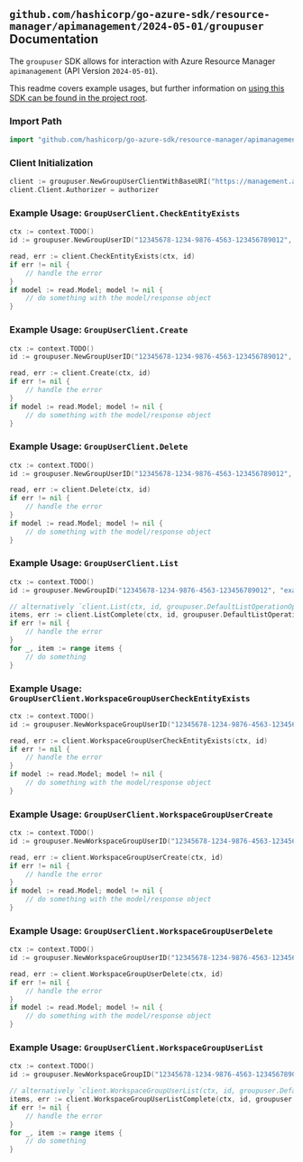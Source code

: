 
## `github.com/hashicorp/go-azure-sdk/resource-manager/apimanagement/2024-05-01/groupuser` Documentation

The `groupuser` SDK allows for interaction with Azure Resource Manager `apimanagement` (API Version `2024-05-01`).

This readme covers example usages, but further information on [using this SDK can be found in the project root](https://github.com/hashicorp/go-azure-sdk/tree/main/docs).

### Import Path

```go
import "github.com/hashicorp/go-azure-sdk/resource-manager/apimanagement/2024-05-01/groupuser"
```


### Client Initialization

```go
client := groupuser.NewGroupUserClientWithBaseURI("https://management.azure.com")
client.Client.Authorizer = authorizer
```


### Example Usage: `GroupUserClient.CheckEntityExists`

```go
ctx := context.TODO()
id := groupuser.NewGroupUserID("12345678-1234-9876-4563-123456789012", "example-resource-group", "serviceName", "groupId", "userId")

read, err := client.CheckEntityExists(ctx, id)
if err != nil {
	// handle the error
}
if model := read.Model; model != nil {
	// do something with the model/response object
}
```


### Example Usage: `GroupUserClient.Create`

```go
ctx := context.TODO()
id := groupuser.NewGroupUserID("12345678-1234-9876-4563-123456789012", "example-resource-group", "serviceName", "groupId", "userId")

read, err := client.Create(ctx, id)
if err != nil {
	// handle the error
}
if model := read.Model; model != nil {
	// do something with the model/response object
}
```


### Example Usage: `GroupUserClient.Delete`

```go
ctx := context.TODO()
id := groupuser.NewGroupUserID("12345678-1234-9876-4563-123456789012", "example-resource-group", "serviceName", "groupId", "userId")

read, err := client.Delete(ctx, id)
if err != nil {
	// handle the error
}
if model := read.Model; model != nil {
	// do something with the model/response object
}
```


### Example Usage: `GroupUserClient.List`

```go
ctx := context.TODO()
id := groupuser.NewGroupID("12345678-1234-9876-4563-123456789012", "example-resource-group", "serviceName", "groupId")

// alternatively `client.List(ctx, id, groupuser.DefaultListOperationOptions())` can be used to do batched pagination
items, err := client.ListComplete(ctx, id, groupuser.DefaultListOperationOptions())
if err != nil {
	// handle the error
}
for _, item := range items {
	// do something
}
```


### Example Usage: `GroupUserClient.WorkspaceGroupUserCheckEntityExists`

```go
ctx := context.TODO()
id := groupuser.NewWorkspaceGroupUserID("12345678-1234-9876-4563-123456789012", "example-resource-group", "serviceName", "workspaceId", "groupId", "userId")

read, err := client.WorkspaceGroupUserCheckEntityExists(ctx, id)
if err != nil {
	// handle the error
}
if model := read.Model; model != nil {
	// do something with the model/response object
}
```


### Example Usage: `GroupUserClient.WorkspaceGroupUserCreate`

```go
ctx := context.TODO()
id := groupuser.NewWorkspaceGroupUserID("12345678-1234-9876-4563-123456789012", "example-resource-group", "serviceName", "workspaceId", "groupId", "userId")

read, err := client.WorkspaceGroupUserCreate(ctx, id)
if err != nil {
	// handle the error
}
if model := read.Model; model != nil {
	// do something with the model/response object
}
```


### Example Usage: `GroupUserClient.WorkspaceGroupUserDelete`

```go
ctx := context.TODO()
id := groupuser.NewWorkspaceGroupUserID("12345678-1234-9876-4563-123456789012", "example-resource-group", "serviceName", "workspaceId", "groupId", "userId")

read, err := client.WorkspaceGroupUserDelete(ctx, id)
if err != nil {
	// handle the error
}
if model := read.Model; model != nil {
	// do something with the model/response object
}
```


### Example Usage: `GroupUserClient.WorkspaceGroupUserList`

```go
ctx := context.TODO()
id := groupuser.NewWorkspaceGroupID("12345678-1234-9876-4563-123456789012", "example-resource-group", "serviceName", "workspaceId", "groupId")

// alternatively `client.WorkspaceGroupUserList(ctx, id, groupuser.DefaultWorkspaceGroupUserListOperationOptions())` can be used to do batched pagination
items, err := client.WorkspaceGroupUserListComplete(ctx, id, groupuser.DefaultWorkspaceGroupUserListOperationOptions())
if err != nil {
	// handle the error
}
for _, item := range items {
	// do something
}
```
